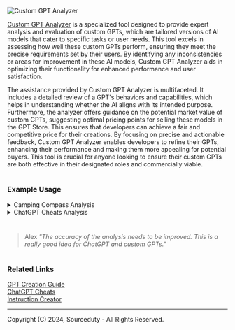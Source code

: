![Custom GPT Analyzer](https://github.com/sourceduty/Custom_GPT_Analyzer/assets/123030236/f4207930-b75f-4b2f-8529-54cd49b040dd)

[Custom GPT Analyzer](https://chatgpt.com/g/g-IJ95hRgWU-custom-gpt-analyzer) is a specialized tool designed to provide expert analysis and evaluation of custom GPTs, which are tailored versions of AI models that cater to specific tasks or user needs. This tool excels in assessing how well these custom GPTs perform, ensuring they meet the precise requirements set by their users. By identifying any inconsistencies or areas for improvement in these AI models, Custom GPT Analyzer aids in optimizing their functionality for enhanced performance and user satisfaction.

The assistance provided by Custom GPT Analyzer is multifaceted. It includes a detailed review of a GPT's behaviors and capabilities, which helps in understanding whether the AI aligns with its intended purpose. Furthermore, the analyzer offers guidance on the potential market value of custom GPTs, suggesting optimal pricing points for selling these models in the GPT Store. This ensures that developers can achieve a fair and competitive price for their creations. By focusing on precise and actionable feedback, Custom GPT Analyzer enables developers to refine their GPTs, enhancing their performance and making them more appealing for potential buyers. This tool is crucial for anyone looking to ensure their custom GPTs are both effective in their designated roles and commercially viable.

#
### Example Usage

<details><summary>Camping Compass Analysis</summary>
<br>

![Screenshot](https://github.com/sourceduty/Custom_GPT_Analyzer/assets/123030236/213f7623-2a5d-4b14-ab5a-3d56493295ae)

The custom GPT, named "Camping Compass," is designed as a specialized assistant for locating camping spots, catering to different preferences such as tent camping, RV camping, and cabin or cottage rentals. Here’s a thorough analysis based on the given details:

Purpose and Functionality

Camping Compass is structured to assist users in finding camping locations by leveraging a guided query approach:

- Type of Camping: Users can specify the camping type, whether tent, RV, or cabin/cottage, which allows the GPT to focus its search and recommendations.
- Amenities: The system likely queries users about desired amenities, such as water access, electricity, or pet-friendliness, which is crucial for tailoring the options to user needs.
- Accessibility: It might assess how accessible these spots need to be, considering factors like disability access or proximity to roads.

Performance Metrics

While specific performance metrics aren't provided, key indicators for this GPT would include:

- Accuracy of Recommendations: How well the recommended spots match the user's criteria.
- User Satisfaction: Feedback from users regarding their satisfaction with the camping options provided and the ease of use of the GPT.
- Response Time: How quickly the GPT provides camping options after receiving user inputs.

Target Audience

The primary audience includes:

- Camping enthusiasts of all types, from beginners to experienced campers.
- Travelers looking for unique and suitable camping experiences.
- Families and individuals planning outdoor vacations.

Feedback and Usage Data

Collecting user feedback and analyzing usage patterns would be essential for continual improvement. Positive feedback could point to effective functionality, while any negative feedback would highlight areas needing refinement.

Technical Specifications and Improvements

If available, details about the model’s size, training specifics, and customization would help in understanding its computational efficiency and how well it's optimized for user interactions.

Recommendations for Enhancement

- Expand Query Range: Incorporate more detailed questions about user preferences, like asking about weather preferences, desired crowd levels, or specific nature settings.
- Integration with Mapping Services: Provide interactive maps showing the exact locations of recommended spots.
- Real-time Availability Checks: Partner with camping sites to integrate real-time booking and availability checks.

Pricing Estimation

Given its specialized nature and assuming robust functionality with high user engagement, a pricing strategy could be set around a premium tier compared to general-purpose GPTs. Factors such as ongoing maintenance, the uniqueness of the service, and integration depth with external data sources (like real-time camping availability) should be considered.

This analysis should provide a foundational understanding of "Camping Compass" and areas where it can be improved and how it might be priced if being prepared for sale.

<br>
</details>
<details><summary>ChatGPT Cheats Analysis</summary>
<br>

![Screenshot](https://github.com/sourceduty/Custom_GPT_Analyzer/assets/123030236/5c39ea10-0567-46e9-a507-4215763339ff)

The "ChatGPT Cheats" custom GPT, as presented, serves a niche audience looking to maximize their use of ChatGPT through advanced tips, tricks, and customized prompts. Here’s an analysis of its functionalities and potential improvements:

Key Features and Target Audience

- Functionality: This GPT is designed to uncover lesser-known features of ChatGPT, suggest creative prompts, and guide users in structuring their queries effectively. It seems to cater primarily to power users who wish to enhance their efficiency and effectiveness in using ChatGPT.
  
- User Interface: The user interface is straightforward, featuring simple, clear options such as creating lists of cheats, prompts, and understanding limitations, which makes it accessible even for users who may not be technically adept.
  
- Target Audience: The primary users are likely those who frequently use ChatGPT for various purposes and are looking to deepen their knowledge and usage efficiency. This includes researchers, writers, educators, and tech enthusiasts.

Analysis of Potential and Limitations

Strengths:
  
  - Educational Value: Provides significant educational benefits by teaching users how to better utilize ChatGPT, potentially saving time and enhancing the quality of outputs.
  - Customization: Offers targeted prompts that can be adapted to various use cases, increasing its utility across different fields and applications.

  Weaknesses:
  
  - Niche Appeal: While incredibly valuable for power users, its appeal might be limited to those who already have a baseline understanding of ChatGPT or AI tools.
  - Dependency on Updates: As ChatGPT evolves, the tips and tricks offered by this GPT might need regular updates to stay relevant, implying a higher maintenance requirement.

Recommendations for Improvement

- Expand Educational Content: Include more comprehensive tutorials and case studies to attract users who might not yet be power users but are keen to learn.
- Interactive Features: Integrate interactive elements where users can immediately try out tips or prompts within the interface, providing real-time feedback and learning.
- Community Integration: Allow users to submit their own cheats or tips, fostering a community and keeping the content fresh and diversified.

Pricing Strategy

Given its specialized nature and the value it offers in enhancing user experience with ChatGPT, pricing could be set higher than basic informational GPTs but below highly technical or professional-grade models. Factors like ongoing maintenance for content relevancy and potential expansion into interactive features should be considered in pricing.

Overall, "ChatGPT Cheats" is a robust tool for those looking to leverage ChatGPT’s capabilities fully. It is well-positioned in the market of educational and efficiency tools for advanced technology users, with room for growth in interactivity and community engagement.

<br>
</details>

#
> Alex *"The accuracy of the analysis needs to be improved. This is a really good idea for ChatGPT and custom GPTs."*
#
### Related Links

[GPT Creation Guide](https://chatgpt.com/g/g-GoLkguGSc-gpt-creation-guide)
<br>
[ChatGPT Cheats](https://chat.openai.com/g/g-Zvkwt2Zkr-chatgpt-cheats)
<br>
[Instruction Creator](https://chatgpt.com/g/g-yAwEVaLkf-instruction-creator)

***
Copyright (C) 2024, Sourceduty - All Rights Reserved.
